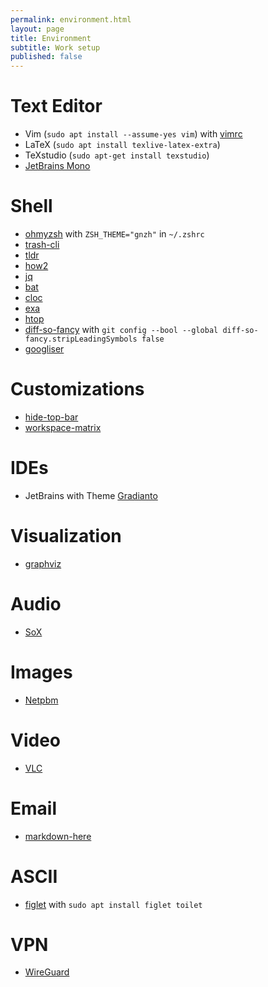 ```yaml
---
permalink: environment.html
layout: page
title: Environment
subtitle: Work setup
published: false
---
```


<!-- Carbon ads -->
<div class="cesarcarbon">
   <script async type="text/javascript" src="//cdn.carbonads.com/carbon.js?serve=CESI52JM&placement=wwwcesarsotovaleronet" id="_carbonads_js"></script>
</div>

# Text Editor

- Vim (`sudo apt install --assume-yes vim`) with [vimrc](https://github.com/amix/vimrc)
- LaTeX (`sudo apt install texlive-latex-extra`)
- TeXstudio (`sudo apt-get install texstudio`)
- [JetBrains Mono](https://www.jetbrains.com/lp/mono/)

# Shell

- [ohmyzsh](https://github.com/ohmyzsh/ohmyzsh) with `ZSH_THEME="gnzh"` in `~/.zshrc`
- [trash-cli](https://github.com/sindresorhus/trash-cli)
- [tldr](https://github.com/tldr-pages/tldr)
- [how2](https://github.com/santinic/how2)
- [jq](https://github.com/stedolan/jq)
- [bat](https://github.com/sharkdp/bat)
- [cloc](https://github.com/AlDanial/cloc)
- [exa](https://github.com/ogham/exa)
- [htop](https://github.com/hishamhm/htop)
- [diff-so-fancy](https://github.com/so-fancy/diff-so-fancy) with `git config --bool --global diff-so-fancy.stripLeadingSymbols false`
- [googliser](https://github.com/teracow/googliser)

# Customizations

- [hide-top-bar](https://extensions.gnome.org/extension/545/hide-top-bar/)
- [workspace-matrix](https://extensions.gnome.org/extension/1485/workspace-matrix/)

# IDEs

- JetBrains with Theme [Gradianto](https://plugins.jetbrains.com/plugin/12334-gradianto)

# Visualization

- [graphviz](https://www.graphviz.org/)

# Audio

- [SoX](http://sox.sourceforge.net/)

# Images

- [Netpbm](http://netpbm.sourceforge.net/)

# Video

- [VLC](https://www.videolan.org/vlc/index.html)

# Email

- [markdown-here](https://github.com/adam-p/markdown-here)

# ASCII

- [figlet](https://www.tecmint.com/create-ascii-text-banners-in-linux-terminal) with `sudo apt install figlet toilet`

# VPN

- [WireGuard](https://www.wireguard.com/)